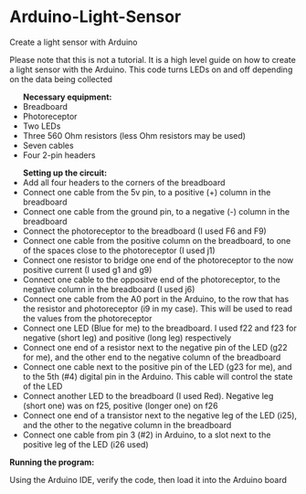 # Arduino-Light-Sensor

<p>Create a light sensor with Arduino</p>

<p>Please note that this is not a tutorial. It is a high level guide on how to create a light sensor with the Arduino. This code turns LEDs on and off depending on the data being collected</p>

<ul>
    <b>Necessary equipment:</b>
    <li>Breadboard</li>
    <li>Photoreceptor</li>
    <li>Two LEDs</li>
    <li>Three 560 Ohm resistors (less Ohm resistors may be used)</li>
    <li>Seven cables</li>
    <li>Four 2-pin headers</li>
</ul>

<ul>
    <b>Setting up the circuit:</b>
    <li>Add all four headers to the corners of the breadboard</li>
    <li>Connect one cable from the 5v pin, to a positive (+) column in the breadboard</li>
    <li>Connect one cable from the ground pin, to a negative (-) column in the breadboard</li>
    <li>Connect the photoreceptor to the breadboard (I used F6 and F9)</li>
    <li>Connect one cable from the positive column on the breadboard, to one of the spaces close to the photoreceptor (I used j1)</li>
    <li>Connect one resistor to bridge one end of the photoreceptor to the now positive current (I used g1 and g9)</li>
    <li>Connect one cable to the oppositve end of the photoreceptor, to the negative column in the breadboard (I used j6)</li>
    <li>Connect one cable from the A0 port in the Arduino, to the row that has the resistor and photoreceptor (i9 in my case). This will be used to read the values from the photoreceptor </li>
    <li>Connect one LED (Blue for me) to the breadboard. I used f22 and f23 for negative (short leg) and positive (long leg) respectively</li>
    <li>Connect one end of a resistor next to the negative pin of the LED (g22 for me), and the other end to the negative column of the breadboard</li>
    <li>Connect one cable next to the positive pin of the LED (g23 for me), and to the 5th (#4) digital pin in the Arduino. This cable will control the state of the LED</li>
    <li>Connect another LED to the breadboard (I used Red). Negative leg (short one) was on f25, positive (longer one) on f26</li>
    <li>Connect one end of a transistor next to the negative leg of the LED (i25), and the other to the negative column in the breadboard</li>
    <li>Connect one cable from pin 3 (#2) in Arduino, to a slot next to the positive leg of the LED (i26 used)</li>
</ul>

<b>Running the program:</b>
<p>Using the Arduino IDE, verify the code, then load it into the Arduino board</p>
